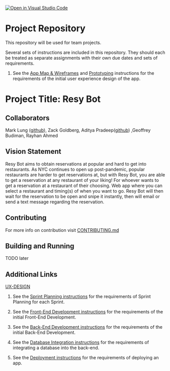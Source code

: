 [![Open in Visual Studio Code](https://classroom.github.com/assets/open-in-vscode-c66648af7eb3fe8bc4f294546bfd86ef473780cde1dea487d3c4ff354943c9ae.svg)](https://classroom.github.com/online_ide?assignment_repo_id=8760730&assignment_repo_type=AssignmentRepo)
# Project Repository

This repository will be used for team projects.

Several sets of instructions are included in this repository. They should each be treated as separate assignments with their own due dates and sets of requirements.

1. See the [App Map & Wireframes](instructions-0a-app-map-wireframes.md) and [Prototyping](./instructions-0b-prototyping.md) instructions for the requirements of the initial user experience design of the app.

# Project Title: Resy Bot
## Collaborators
Mark Lung ([github](https://github.com/ml6754)), Zack Goldberg, Aditya Pradeep([github](https://github.com/adityapradeep12)) ,Geoffrey Budiman, Rayhan Ahmed
## Vision Statement
Resy Bot aims to obtain reservations at popular and hard to get into restaurants. As NYC continues to open up post-pandemic, popular restaurants are harder to get reservations at, but with Resy Bot, you are able to get a reservation at any restaurant of your liking! For whoever wants to get a reservation at a restaurant of their choosing. Web app where you can select a restaurant and timing(s) of when you want to go. Resy Bot will then wait for the reservation to be open and snipe it instantly, then will email or send a text message regarding the reservation. 
## Contributing
For more info on contribution visit [CONTRIBUTING.md](./CONTRIBUTING.md)
## Building and Running
TODO later
## Additional Links
[UX-DESIGN](./UX-DESIGN.md)

1. See the [Sprint Planning instructions](instructions-0d-sprint-planning.md) for the requirements of Sprint Planning for each Sprint.

1. See the [Front-End Development instructions](./instructions-1-front-end.md) for the requirements of the initial Front-End Development.

1. See the [Back-End Development instructions](./instructions-2-back-end.md) for the requirements of the initial Back-End Development.

1. See the [Database Integration instructions](./instructions-3-database.md) for the requirements of integrating a database into the back-end.

1. See the [Deployment instructions](./instructions-4-deployment.md) for the requirements of deploying an app.
